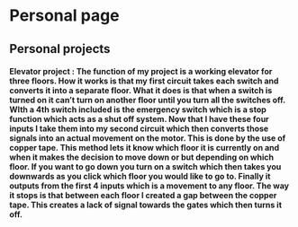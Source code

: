 # Personal page 




## Personal projects 
#### Elevator project : The function of my project is a working elevator for three floors. How it works is that my first circuit takes each switch and converts it into a separate floor. What it does is that when a switch is turned on it can’t turn on another floor until you turn all the switches off. WIth a 4th switch included is the emergency switch which is a stop function which acts as a shut off system. Now that I have these four inputs I take them into my second circuit which then converts those signals into an actual movement on the motor. This is done by the use of copper tape. This method lets it know which floor it is currently on and when it makes the decision to move down or but depending on which floor. If you want to go down you turn on a switch which then takes you downwards as you click which floor you would like to go to. Finally it outputs from the first 4 inputs which is a movement to any floor. The way it stops is that between each floor I created a gap between the copper tape. This creates a lack of signal towards the gates which then turns it off.




